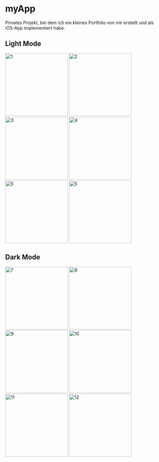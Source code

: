 # myApp

Privates Projekt, bei dem ich ein kleines Portfolio von mir erstellt und als iOS-App implementiert habe.

## Light Mode

<img width="200" alt="1" src="https://user-images.githubusercontent.com/82649637/174097340-67bff4e1-5119-40f5-8acd-c16427a3f711.png"> <img width="200" alt="2" src="https://user-images.githubusercontent.com/82649637/174097350-72ea02fa-7971-4326-9013-02329e3079fb.png"> <img width="200" alt="3" src="https://user-images.githubusercontent.com/82649637/174097359-d429a168-bcd5-45ed-8b5f-62cbced9ace5.png"> <img width="200" alt="4" src="https://user-images.githubusercontent.com/82649637/174099362-904bf75b-14ac-4982-bfdc-caa0f9992eb5.png"> <img width="200" alt="5" src="https://user-images.githubusercontent.com/82649637/174430695-a1f2d65b-9187-4c0d-abfc-9ae6f156129f.png"> <img width="200" alt="5" src="https://user-images.githubusercontent.com/82649637/174097371-e998f95c-d2e6-407e-a480-3572dcd7b66a.png">

## Dark Mode

<img width="200" alt="7" src="https://user-images.githubusercontent.com/82649637/174435201-6a19c24d-8440-4236-a3a1-d5352a8b0bca.png"> <img width="200" alt="8" src="https://user-images.githubusercontent.com/82649637/174435200-67ddac27-e8d3-451c-97a1-60b5b04eadd3.png"> <img width="200" alt="9" src="https://user-images.githubusercontent.com/82649637/174435199-9d66c979-8d7e-4f70-bb67-1e508cacfd3a.png"> <img width="200" alt="10" src="https://user-images.githubusercontent.com/82649637/174435198-fdef00a7-c250-4dae-aa1f-ba97468c520e.png"> <img width="200" alt="11" src="https://user-images.githubusercontent.com/82649637/174435197-85974ffc-0dfc-47f3-a37f-e40bc0edee90.png"> <img width="200" alt="12" src="https://user-images.githubusercontent.com/82649637/174435195-14bb2f36-bf39-4930-85a2-4cb7ae9f1281.png">
